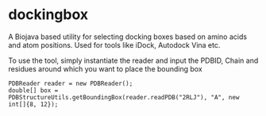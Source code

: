 dockingbox
==========

A Biojava based utility for selecting docking boxes based on amino acids and atom positions. Used for tools like iDock, Autodock Vina etc.


To use the tool, simply instantiate the reader and input the PDBID, Chain and residues around which you want to place the bounding box

```
PDBReader reader = new PDBReader();
double[] box = PDBStructureUtils.getBoundingBox(reader.readPDB("2RLJ"), "A", new int[]{8, 12});
```
